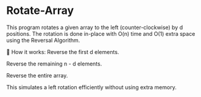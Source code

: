 # Rotate-Array
This program rotates a given array to the left (counter-clockwise) by d positions. The rotation is done in-place with O(n) time and O(1) extra space using the Reversal Algorithm.

🧠 How it works:
Reverse the first d elements.

Reverse the remaining n - d elements.

Reverse the entire array.

This simulates a left rotation efficiently without using extra memory.
